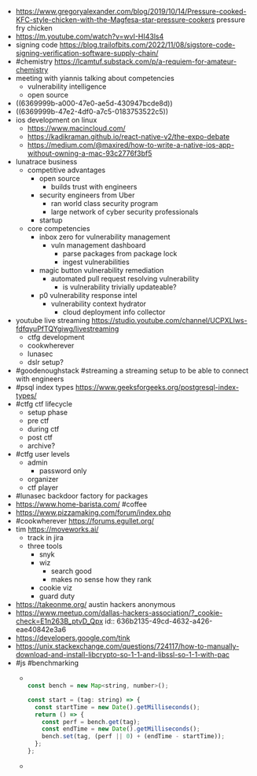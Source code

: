 - https://www.gregoryalexander.com/blog/2019/10/14/Pressure-cooked-KFC-style-chicken-with-the-Magfesa-star-pressure-cookers pressure fry chicken
- https://m.youtube.com/watch?v=wvI-HI43ls4
- signing code https://blog.trailofbits.com/2022/11/08/sigstore-code-signing-verification-software-supply-chain/
- #chemistry https://lcamtuf.substack.com/p/a-requiem-for-amateur-chemistry
- meeting with yiannis talking about competencies
	- vulnerability intelligence
	- open source
- ((6369999b-a000-47e0-ae5d-430947bcde8d))
- ((6369999b-47e2-4df0-a7c5-0183753522c5))
- ios development on linux
	- https://www.macincloud.com/
	- https://kadikraman.github.io/react-native-v2/the-expo-debate
	- https://medium.com/@maxired/how-to-write-a-native-ios-app-without-owning-a-mac-93c2776f3bf5
- lunatrace business
	- competitive advantages
		- open source
			- builds trust with engineers
		- security engineers from Uber
			- ran world class security program
			- large network of cyber security professionals
		- startup
	- core competencies
		- inbox zero for vulnerability management
			- vuln management dashboard
				- parse packages from package lock
				- ingest vulnerabilities
		- magic button vulnerability remediation
			- automated pull request resolving vulnerability
				- is vulnerability trivially updateable?
		- p0 vulnerability response intel
			- vulnerability context hydrator
				- cloud deployment info collector
- youtube live streaming https://studio.youtube.com/channel/UCPXLlws-fdfqyuPfTQYgiwg/livestreaming
	- ctfg development
	- cookwherever
	- lunasec
	- dslr setup?
- #goodenoughstack #streaming a streaming setup to be able to connect with engineers
- #psql index types https://www.geeksforgeeks.org/postgresql-index-types/
- #ctfg ctf lifecycle
	- setup phase
	- pre ctf
	- during ctf
	- post ctf
	- archive?
- #ctfg user levels
	- admin
		- password only
	- organizer
	- ctf player
- #lunasec backdoor factory for packages
- https://www.home-barista.com/ #coffee
- https://www.pizzamaking.com/forum/index.php
- #cookwherever https://forums.egullet.org/
- tim https://moveworks.ai/
	- track in jira
	- three tools
		- snyk
		- wiz
			- search good
			- makes no sense how they rank
		- cookie viz
		- guard duty
- https://takeonme.org/ austin hackers anonymous
- https://www.meetup.com/dallas-hackers-association/?_cookie-check=E1n263B_ptvD_Qpx
  id:: 636b2135-49cd-4632-a426-eae40842e3a6
- https://developers.google.com/tink
- https://unix.stackexchange.com/questions/724117/how-to-manually-download-and-install-libcrypto-so-1-1-and-libssl-so-1-1-with-pac
- #js #benchmarking
	- ```js
	  
	  const bench = new Map<string, number>();
	  
	  const start = (tag: string) => {
	    const startTime = new Date().getMilliseconds();
	    return () => {
	      const perf = bench.get(tag);
	      const endTime = new Date().getMilliseconds();
	      bench.set(tag, (perf || 0) + (endTime - startTime));
	    };
	  };
	  ```
	-